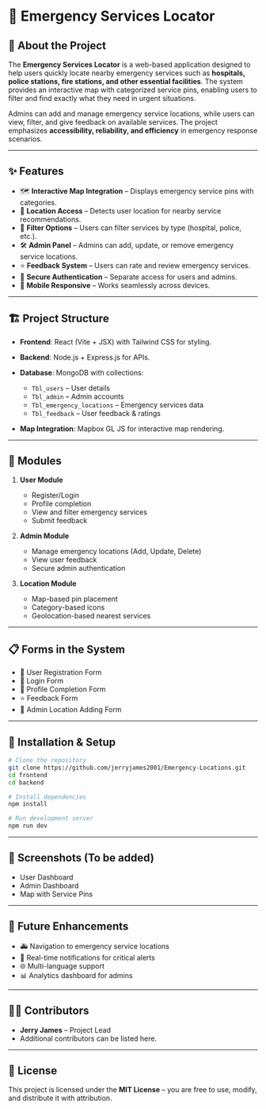 # 🚨 Emergency Services Locator

## 📌 About the Project

The **Emergency Services Locator** is a web-based application designed to help users quickly locate nearby emergency services such as **hospitals, police stations, fire stations, and other essential facilities**. The system provides an interactive map with categorized service pins, enabling users to filter and find exactly what they need in urgent situations.

Admins can add and manage emergency service locations, while users can view, filter, and give feedback on available services. The project emphasizes **accessibility, reliability, and efficiency** in emergency response scenarios.

---

## ✨ Features

* 🗺️ **Interactive Map Integration** – Displays emergency service pins with categories.
* 📍 **Location Access** – Detects user location for nearby service recommendations.
* 🔎 **Filter Options** – Users can filter services by type (hospital, police, etc.).
* 🛠️ **Admin Panel** – Admins can add, update, or remove emergency service locations.
* ⭐ **Feedback System** – Users can rate and review emergency services.
* 🔐 **Secure Authentication** – Separate access for users and admins.
* 📱 **Mobile Responsive** – Works seamlessly across devices.

---

## 🏗️ Project Structure

* **Frontend**: React (Vite + JSX) with Tailwind CSS for styling.
* **Backend**: Node.js + Express.js for APIs.
* **Database**: MongoDB with collections:

  * `Tbl_users` – User details
  * `Tbl_admin` – Admin accounts
  * `Tbl_emergency_locations` – Emergency services data
  * `Tbl_feedback` – User feedback & ratings
* **Map Integration**: Mapbox GL JS for interactive map rendering.

---

## 📄 Modules

1. **User Module**

   * Register/Login
   * Profile completion
   * View and filter emergency services
   * Submit feedback

2. **Admin Module**

   * Manage emergency locations (Add, Update, Delete)
   * View user feedback
   * Secure admin authentication

3. **Location Module**

   * Map-based pin placement
   * Category-based icons
   * Geolocation-based nearest services

---

## 📋 Forms in the System

* 📝 User Registration Form
* 🔑 Login Form
* 👤 Profile Completion Form
* ⭐ Feedback Form
* 📍 Admin Location Adding Form

---

## 🚀 Installation & Setup

```bash
# Clone the repository
git clone https://github.com/jerryjames2001/Emergency-Locations.git
cd frontend
cd backend

# Install dependencies
npm install

# Run development server
npm run dev
```

---

## 📸 Screenshots (To be added)

* User Dashboard
* Admin Dashboard
* Map with Service Pins

---

## 📌 Future Enhancements

* 🚑 Navigation to emergency service locations
* 📢 Real-time notifications for critical alerts
* 🌐 Multi-language support
* 📊 Analytics dashboard for admins

---

## 👨‍💻 Contributors

* **Jerry James** – Project Lead
* Additional contributors can be listed here.

---

## 📜 License

This project is licensed under the **MIT License** – you are free to use, modify, and distribute it with attribution.
